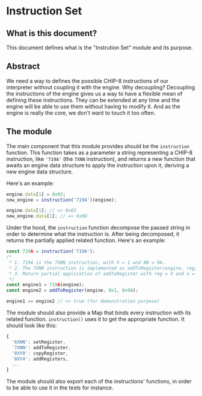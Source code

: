 # Instruction Set

## What is this document?

This document defines what is the "Instrution Set" module and its purpose.

## Abstract

We need a way to defines the possible CHIP-8 instructions of our interpreter
without coupling it with the engine. Why decoupling? Decoupling the
instructions of the engine gives us a way to have a flexible mean of defining
these instructions. They can be extended at any time and the engine will be
able to use them without having to modify it. And as the engine is really the
core, we don't want to touch it too often.

## The module

The main component that this module provides should be the `instruction`
function. This function takes as a parameter a string representing a CHIP-8
instruction, like `'719A'` (the `7XNN` instruction), and returns a new function
that awaits an engine data structure to apply the instruction upon it, deriving
a new engine data structure.

Here's an example:
```js
engine.data[1] = 0x03;
new_engine = instruction('719A')(engine);

engine.data[1]; // => 0x03
new_engine.data[1]; // => 0x9D
```

Under the hood, the `instruction` function decompose the passed string in order
to determine what the instruction is. After being decomposed, it returns the
partially applied related function. Here's an example:

```js
const 719A = instruction('719A');
/*
 * 1. 719A is the 7XNN instruction, with X = 1 and NN = 9A.
 * 2. The 7XNN instruction is implemented as addToRegister(engine, reg, n).
 * 3. Return partial application of addToRegister with reg = X and n = NN.
 */
const engine1 = 719A(engine);
const engine2 = addToRegister(engine, 0x1, 0x9A);

engine1 == engine2 // => true (for demonstration purpose)
```

The module should also provide a Map that binds every instruction with its
related function. `instruction()` uses it to get the appropriate function. It
should look like this:

```js
{
  '6XNN': setRegister,
  '7XNN': addToRegister,
  '8XY0': copyRegister,
  '8XY4': addRegisters,
  ...
}
```

The module should also export each of the instructions' functions, in order to
be able to use it in the tests for instance.
